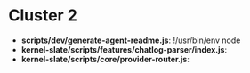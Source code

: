 # Cluster 2
- **scripts/dev/generate-agent-readme.js**: !/usr/bin/env node
- **kernel-slate/scripts/features/chatlog-parser/index.js**: 
- **kernel-slate/scripts/core/provider-router.js**: 
